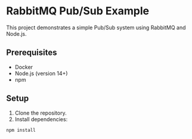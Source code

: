 # RabbitMQ Pub/Sub Example

This project demonstrates a simple Pub/Sub system using RabbitMQ and Node.js.

## Prerequisites

- Docker
- Node.js (version 14+)
- npm

## Setup

1. Clone the repository.
2. Install dependencies:

```sh
npm install
